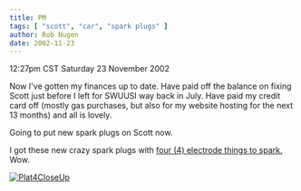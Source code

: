 ```yaml
---
title: PM
tags: [ "scott", "car", "spark plugs" ]
author: Rob Nugen
date: 2002-11-23
---
```


<p class=date>12:27pm CST Saturday 23 November 2002</p>

<p>Now I've gotten my finances up to date.  Have paid off the balance
on fixing Scott just before I left for SWUUSI way back in July.  Have
paid my credit card off (mostly gas purchases, but also for my website
hosting for the next 13 months) and all is lovely.</p>

<p>Going to put new spark plugs on Scott now.</p>

<p>I got these new crazy spark plugs with <a href="https://www.boschautoparts.com/en/auto/spark-plugs/platinum-4-spark-plugs"> four (4) electrode
things to spark.</a>  Wow.</p>

[![Plat4CloseUp](//b.robnugen.com/journal/2002/thumbs/Plat4CloseUp.png)](//b.robnugen.com/journal/2002/Plat4CloseUp.png)

